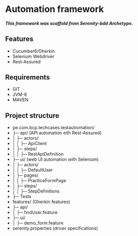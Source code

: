 # Automation framework

##### This framework was scaffold from Serenity-bdd Archetype.

## Features
- Cucumber6/Gherkin
- Selenium Webdriver
- Rest-Assured

## Requirements
- GIT
- JVM-8
- MAVEN

## Project structure

- pe.com.bcp.techcases.testautiomation/
- ├─ api/ (API automation eith Rest-Assured)
- │  ├─ actors/
- │  │  ├─ ApiClient
- │  ├─ steps/
- │  │  ├─ RestApiDefinition
- ├─ ui/ (web UI automation with Selenium)
- │  ├─ actors/
- │  │  ├─ DefaultUser
- │  ├─ pages/
- │  │  ├─ PracticeFormPage
- │  ├─ steps/
- │  │  ├─ StepDefinitions
- ├─ Tests
- features/ (Gherkin features)
- ├─ api/
- │  ├─ findUser.feature
- ├─ ui/
- │  ├─ demo_form.feature
- serenity.properties (driver specifications)